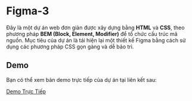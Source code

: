 # Figma-3

Đây là một dự án web đơn giản được xây dựng bằng **HTML** và **CSS**, theo phương pháp **BEM (Block, Element, Modifier)** để tổ chức cấu trúc mã nguồn. Mục tiêu của dự án là tái hiện lại một thiết kế Figma bằng cách sử dụng các phương pháp CSS gọn gàng và dễ bảo trì.

## Demo

Bạn có thể xem bản demo trực tiếp của dự án tại liên kết sau:

[Demo Trực Tiếp](https://ainga04.github.io/Figma-3/)

